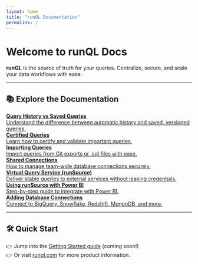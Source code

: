 ```yaml
---
layout: home
title: "runQL Documentation"
permalink: /
---
```


# Welcome to runQL Docs

**runQL** is the source of truth for your queries. Centralize, secure, and scale your data workflows with ease.

---

## 📚 Explore the Documentation

<div class="card-grid">

<div class="card">
<a href="/query-history-vs-saved-queries/">
<strong>Query History vs Saved Queries</strong><br/>
Understand the difference between automatic history and saved, versioned queries.
</a>
</div>

<div class="card">
<a href="/certified-queries/">
<strong>Certified Queries</strong><br/>
Learn how to certify and validate important queries.
</a>
</div>

<div class="card">
<a href="/importing-queries/">
<strong>Importing Queries</strong><br/>
Import queries from Git exports or .sql files with ease.
</a>
</div>

<div class="card">
<a href="/shared-connections/">
<strong>Shared Connections</strong><br/>
How to manage team-wide database connections securely.
</a>
</div>

<div class="card">
<a href="/virtual-query-service/">
<strong>Virtual Query Service (runSource)</strong><br/>
Deliver stable queries to external services without leaking credentials.
</a>
</div>

<div class="card">
<a href="/runsource-powerbi/">
<strong>Using runSource with Power BI</strong><br/>
Step-by-step guide to integrate with Power BI.
</a>
</div>

<div class="card">
<a href="/adding-database-connections/">
<strong>Adding Database Connections</strong><br/>
Connect to BigQuery, Snowflake, Redshift, MongoDB, and more.
</a>
</div>

</div>

---

## 🛠️ Quick Start

👉 Jump into the [Getting Started guide](/getting-started/) (coming soon!)  
👉 Or visit [runql.com](https://runql.com) for more product information.
